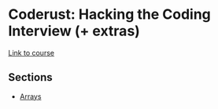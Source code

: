 # Coderust: Hacking the Coding Interview (+ extras)

[Link to course](https://www.educative.io/courses/coderust-hacking-the-coding-interview)

## Sections

- [Arrays](https://github.com/hungrypc/notes/blob/master/root/coderust/arrays.md)